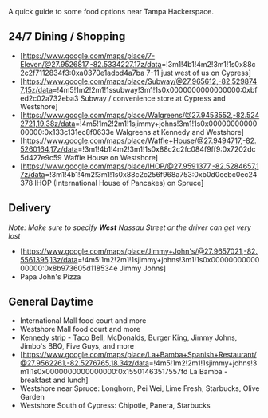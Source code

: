 A quick guide to some food options near Tampa Hackerspace.

24/7 Dining / Shopping
----------------------

-   \[<https://www.google.com/maps/place/7-Eleven/@27.9526817,-82.5334227,17z/data>=!3m1!4b1!4m2!3m1!1s0x88c2c2f7112834f3:0xa0370e1adbd4a7ba 7-11 just west of us on Cypress\]
-   \[<https://www.google.com/maps/place/Subway/@27.965612,-82.5298747,15z/data>=!4m5!1m2!2m1!1ssubway!3m1!1s0x0000000000000000:0xbfed2c02a732eba3 Subway / convenience store at Cypress and Westshore\]
-   \[<https://www.google.com/maps/place/Walgreens/@27.9453552,-82.5242721,19.38z/data>=!4m5!1m2!2m1!1sjimmy+johns!3m1!1s0x0000000000000000:0x133c131ec8f0633e Walgreens at Kennedy and Westshore\]
-   \[<https://www.google.com/maps/place/Waffle+House/@27.9494717,-82.5260164,17z/data>=!3m1!4b1!4m2!3m1!1s0x88c2c2fc084f9ff9:0x7202dc5d427e9c59 Waffle House on Westshore\]
-   \[<https://www.google.com/maps/place/IHOP/@27.9591377,-82.5284657,17z/data>=!3m1!4b1!4m2!3m1!1s0x88c2c256f968a753:0xb0d0cebc0ec24378 IHOP (International House of Pancakes) on Spruce\]

Delivery
--------

*Note: Make sure to specify **West** Nassau Street or the driver can get very lost*

-   \[<https://www.google.com/maps/place/Jimmy+John's/@27.9657021,-82.5561395,13z/data>=!4m5!1m2!2m1!1sjimmy+johns!3m1!1s0x0000000000000000:0x8b973605d118534e Jimmy Johns\]
-   Papa John's Pizza

General Daytime
---------------

-   International Mall food court and more
-   Westshore Mall food court and more
-   Kennedy strip - Taco Bell, McDonalds, Burger King, Jimmy Johns, Jimbo's BBQ, Five Guys, and more
-   \[<https://www.google.com/maps/place/La+Bamba+Spanish+Restaurant/@27.9562261,-82.5276765,18.34z/data>=!4m5!1m2!2m1!1sjimmy+johns!3m1!1s0x0000000000000000:0x15501463517557fd La Bamba - breakfast and lunch\]
-   Westshore near Spruce: Longhorn, Pei Wei, Lime Fresh, Starbucks, Olive Garden
-   Westshore South of Cypress: Chipotle, Panera, Starbucks
